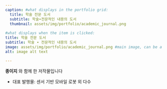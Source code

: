 ```yaml
---
caption: #what displays in the portfolio grid:
  title: 학술 전문 도서
  subtitle: 학술∙전문적인 내용의 도서
  thumbnail: assets/img/portfolio/academic_journal.png
  
#what displays when the item is clicked:
title: 학술 전문 도서
subtitle: 학술 ∙ 전문적인 내용의 도서
image: assets/img/portfolio/academic_journal.png #main image, can be a link or a file in assets/img/portfolio
alt: image alt text

---
```

**종이지** 와 함께 한 저작물입니다

- 대표 발행물: 센서 기반 모바일 로봇 외 다수

